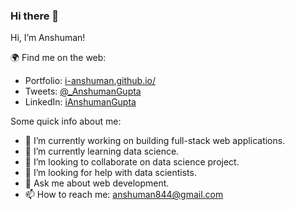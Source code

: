 
<!--
**i-anshuman/i-anshuman** is a ✨ _special_ ✨ repository because its `README.md` (this file) appears on your GitHub profile.
-->

### Hi there 👋

Hi, I’m Anshuman!

🌍 Find me on the web:

- Portfolio: [i-anshuman.github.io/](https://i-anshuman.github.io/)
- Tweets:   [@_AnshumanGupta](https://twitter.com/_AnshumanGupta)
- LinkedIn: [iAnshumanGupta](https://www.linkedin.com/in/iAnshumanGupta/)


Some quick info about me:
- 🔭 I’m currently working on building full-stack web applications.
- 🌱 I’m currently learning data science.
- 👯 I’m looking to collaborate on data science project.
- 🤔 I’m looking for help with data scientists.
- 💬 Ask me about web development.
- 📫 How to reach me: anshuman844@gmail.com

<!--
- 😄 Pronouns: ...
- ⚡ Fun fact: ...
TODO:
- Add more info and profile pic on right hand side.
- Convert it to a professional resume/ Cover letter.
- Blog: [i-anshuman.github.io/blog](https://i-anshuman.github.io/blog)
-->
